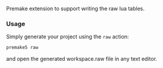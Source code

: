Premake extension to support writing the raw lua tables.

### Usage ###

Simply generate your project using the `raw` action:
```bash
premake5 raw
```
and open the generated workspace.raw file in any text editor.

